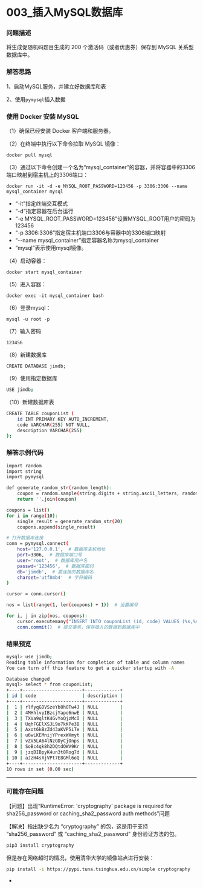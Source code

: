 # 003_插入MySQL数据库

### 问题描述

将生成促随机码题目生成的 200 个激活码（或者优惠券）保存到 MySQL 关系型数据库中。

### 解答思路

1、启动MySQL服务，并建立好数据库和表

2、使用`pymysql`插入数据

### **使用 Docker 安装 MySQL**

（1）确保已经安装 Docker 客户端和服务器。

（2）在终端中执行以下命令拉取 MySQL 镜像：

```
docker pull mysql
```

（3）通过以下命令创建一个名为“mysql_container”的容器，并将容器中的3306端口映射到宿主机上的3306端口：

```
docker run -it -d -e MYSQL_ROOT_PASSWORD=123456 -p 3306:3306 --name mysql_container mysql
```

- “-it”指定终端交互模式
- “-d”指定容器在后台运行
- “-e MYSQL_ROOT_PASSWORD=123456”设置MYSQL_ROOT用户的密码为123456
- “-p 3306:3306”指定宿主机端口3306与容器中的3306端口映射
- “--name mysql_container”指定容器名称为mysql_container
- “mysql”表示使用mysql镜像。

（4）启动容器：

```
docker start mysql_container
```

（5）进入容器：

```
docker exec -it mysql_container bash
```

（6）登录mysql：

```
mysql -u root -p
```

（7）输入密码

```
123456
```

（8）新建数据库

```
CREATE DATABASE jimdb;
```

（9）使用指定数据库

```bash
USE jimdb;
```

（10）新建数据库表

```bash
CREATE TABLE couponList (
    id INT PRIMARY KEY AUTO_INCREMENT,
    code VARCHAR(255) NOT NULL,
    description VARCHAR(255)
);
```

### 解答示例代码

```bash
import random
import string
import pymysql

def generate_random_str(random_length):
    coupon = random.sample(string.digits + string.ascii_letters, random_length)
    return ''.join(coupon)

coupons = list()
for i in range(10):
    single_result = generate_random_str(20)
    coupons.append(single_result)

# 打开数据库连接
conn = pymysql.connect(
    host='127.0.0.1',  # 数据库主机地址
    port=3306,  # 数据库端口号
    user='root',  # 数据库用户名
    passwd='123456',  # 数据库密码
    db='jimdb',  # 要连接的数据库名
    charset='utf8mb4'  # 字符编码
)

cursor = conn.cursor()

nos = list(range(1, len(coupons) + 1))  # 设置编号

for i, j in zip(nos, coupons):
    cursor.executemany("INSERT INTO couponList (id, code) VALUES (%s,%s)", [(i, j)])
    conn.commit()  # 提交事务，保存插入的数据到数据库中
```

### 结果预览

```bash
mysql> use jimdb;
Reading table information for completion of table and column names
You can turn off this feature to get a quicker startup with -A

Database changed
mysql> select * from couponList;
+----+----------------------+-------------+
| id | code                 | description |
+----+----------------------+-------------+
|  1 | rlfyqGDVSzeYb8hOTw4J | NULL        |
|  2 | 4MHhlvyIBzcjYapo6nwE | NULL        |
|  3 | TXVa9qltK4GvYoQjzMcI | NULL        |
|  4 | UqhFGElXSJL9o7kKPe3B | NULL        |
|  5 | Axot6kBzZd43aKVP5iTe | NULL        |
|  6 | u6wLKEMnijYPrexWXmyt | NULL        |
|  7 | vZV5LA64lNzGDyCjOnps | NULL        |
|  8 | SoBc4qk8h2DQtdOWV9Kr | NULL        |
|  9 | jzqDIBpyK4un3t8Rog7d | NULL        |
| 10 | aJzH4sXjVPt7E8GMl6oQ | NULL        |
+----+----------------------+-------------+
10 rows in set (0.00 sec)
```

---

### 可能存在问题

【问题】出现“RuntimeError: 'cryptography' package is required for sha256_password or caching_sha2_password auth methods”问题

【解决】指出缺少名为 “cryptography” 的包，这是用于支持 “sha256_password” 或 “caching_sha2_password” 身份验证方法的包。

```bash
pip3 install cryptography
```

但是存在网络超时的情况，使用清华大学的镜像站点进行安装：

```bash
pip install -i https://pypi.tuna.tsinghua.edu.cn/simple cryptography
```

-